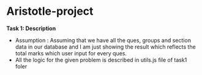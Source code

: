 # Aristotle-project
**Task 1: Description**
- Assumption : Assuming that we have all the ques, groups and section data in our database and I am just showing the result which reflects the total marks which user input for every ques.
- All the logic for the given problem is described in utils.js file of task1 foler
